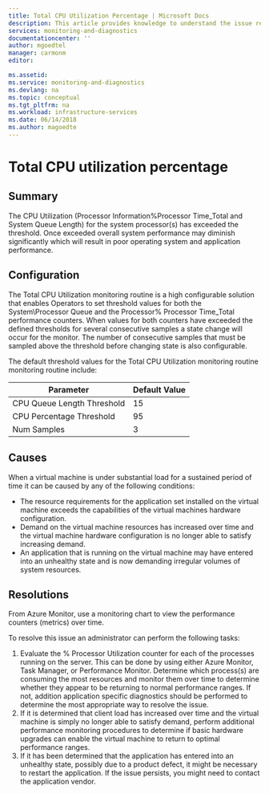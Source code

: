 ```yaml
---
title: Total CPU Utilization Percentage | Microsoft Docs
description: This article provides knowledge to understand the issue reported, what are the possible causes, and how to resolve the health issue identified by Azure Monitor VM Health.
services: monitoring-and-diagnostics
documentationcenter: ''
author: mgoedtel
manager: carmonm
editor: 

ms.assetid: 
ms.service: monitoring-and-diagnostics
ms.devlang: na
ms.topic: conceptual
ms.tgt_pltfrm: na
ms.workload: infrastructure-services
ms.date: 06/14/2018
ms.author: magoedte
---
```


# Total CPU utilization percentage

## Summary

The CPU Utilization (Processor Information\%Processor Time\_Total and System Queue Length) for the system processor(s) has exceeded the threshold. Once exceeded overall system performance may diminish significantly which will result in poor operating system and application performance.

## Configuration

The Total CPU Utilization monitoring routine is a high configurable solution that enables Operators to set threshold values for both the System\Processor Queue and the Processor\% Processor Time\_Total performance counters. When values for both counters have exceeded the defined thresholds for several consecutive samples a state change will occur for the monitor. The number of consecutive samples that must be sampled above the threshold before changing state is also configurable.

The default threshold values for the Total CPU Utilization monitoring routine monitoring routine include:

|Parameter |Default Value |
|----------|--------------|
|CPU Queue Length Threshold |15 |
|CPU Percentage Threshold |95 | 
|Num Samples |3 |


## Causes

When a virtual machine is under substantial load for a sustained period of time it can be caused by any of the following conditions:

- The resource requirements for the application set installed on the virtual machine exceeds the capabilities of the virtual machines hardware configuration.
- Demand on the virtual machine resources has increased over time and the virtual machine hardware configuration is no longer able to satisfy increasing demand.
- An application that is running on the virtual machine may have entered into an unhealthy state and is now demanding irregular volumes of system resources.

## Resolutions

From Azure Monitor, use a monitoring chart to view the performance counters (metrics) over time.

To resolve this issue an administrator can perform the following tasks:

1. Evaluate the % Processor Utilization counter for each of the processes running on the server. This can be done by using either Azure Monitor, Task Manager, or Performance Monitor. Determine which process(s) are consuming the most resources and monitor them over time to determine whether they appear to be returning to normal performance ranges. If not, addition application specific diagnostics should be performed to determine the most appropriate way to resolve the issue.
2. If it is determined that client load has increased over time and the virtual machine is simply no longer able to satisfy demand, perform additional performance monitoring procedures to determine if basic hardware upgrades can enable the virtual machine to return to optimal performance ranges.
3. If it has been determined that the application has entered into an unhealthy state, possibly due to a product defect, it might be necessary to restart the application. If the issue persists, you might need to contact the application vendor.